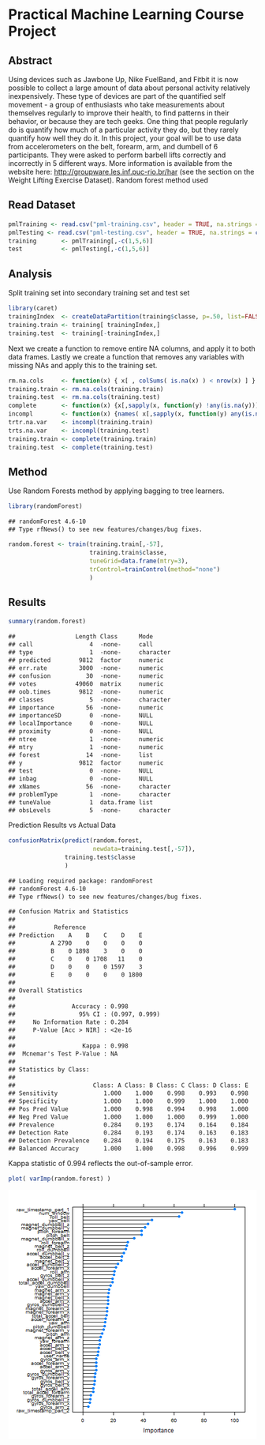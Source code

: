 Practical Machine Learning Course Project
=========================================

Abstract
--------
Using devices such as Jawbone Up, Nike FuelBand, and Fitbit it is now possible to collect a large amount of data about personal activity relatively inexpensively. These type of devices are part of the quantified self movement - a group of enthusiasts who take measurements about themselves regularly to improve their health, to find patterns in their behavior, or because they are tech geeks. One thing that people regularly do is quantify how much of a particular activity they do, but they rarely quantify how well they do it. In this project, your goal will be to use data from accelerometers on the belt, forearm, arm, and dumbell of 6 participants. They were asked to perform barbell lifts correctly and incorrectly in 5 different ways. More information is available from the website here: http://groupware.les.inf.puc-rio.br/har (see the section on the Weight Lifting Exercise Dataset). 
Random forest method used

Read Dataset
------------


```r
pmlTraining <- read.csv("pml-training.csv", header = TRUE, na.strings = c("NA",""))
pmlTesting <- read.csv("pml-testing.csv", header = TRUE, na.strings = c("NA",""))
training       <- pmlTraining[,-c(1,5,6)]
test           <- pmlTesting[,-c(1,5,6)]
```

Analysis
--------

Split training set into secondary training set and test set


```r
library(caret)
trainingIndex  <- createDataPartition(training$classe, p=.50, list=FALSE)
training.train <- training[ trainingIndex,]
training.test  <- training[-trainingIndex,]
```

Next we create a function to remove entire NA columns, and apply it to both data frames. Lastly we create a function that removes any variables with missing NAs and apply this to the training set.

```r
rm.na.cols     <- function(x) { x[ , colSums( is.na(x) ) < nrow(x) ] }
training.train <- rm.na.cols(training.train)
training.test  <- rm.na.cols(training.test)
complete       <- function(x) {x[,sapply(x, function(y) !any(is.na(y)))] }
incompl        <- function(x) {names( x[,sapply(x, function(y) any(is.na(y)))] ) }
trtr.na.var    <- incompl(training.train)
trts.na.var    <- incompl(training.test)
training.train <- complete(training.train)
training.test  <- complete(training.test)
```

Method
------

Use Random Forests method by applying bagging to tree learners.


```r
library(randomForest)
```

```
## randomForest 4.6-10
## Type rfNews() to see new features/changes/bug fixes.
```

```r
random.forest <- train(training.train[,-57],
                       training.train$classe,
                       tuneGrid=data.frame(mtry=3),
                       trControl=trainControl(method="none")
                       )
```

Results
-------


```r
summary(random.forest)
```

```
##                 Length Class      Mode     
## call                4  -none-     call     
## type                1  -none-     character
## predicted        9812  factor     numeric  
## err.rate         3000  -none-     numeric  
## confusion          30  -none-     numeric  
## votes           49060  matrix     numeric  
## oob.times        9812  -none-     numeric  
## classes             5  -none-     character
## importance         56  -none-     numeric  
## importanceSD        0  -none-     NULL     
## localImportance     0  -none-     NULL     
## proximity           0  -none-     NULL     
## ntree               1  -none-     numeric  
## mtry                1  -none-     numeric  
## forest             14  -none-     list     
## y                9812  factor     numeric  
## test                0  -none-     NULL     
## inbag               0  -none-     NULL     
## xNames             56  -none-     character
## problemType         1  -none-     character
## tuneValue           1  data.frame list     
## obsLevels           5  -none-     character
```

Prediction Results vs Actual Data

```r
confusionMatrix(predict(random.forest,
                        newdata=training.test[,-57]),
                training.test$classe
                )
```

```
## Loading required package: randomForest
## randomForest 4.6-10
## Type rfNews() to see new features/changes/bug fixes.
```

```
## Confusion Matrix and Statistics
## 
##           Reference
## Prediction    A    B    C    D    E
##          A 2790    0    0    0    0
##          B    0 1898    3    0    0
##          C    0    0 1708   11    0
##          D    0    0    0 1597    3
##          E    0    0    0    0 1800
## 
## Overall Statistics
##                                         
##                Accuracy : 0.998         
##                  95% CI : (0.997, 0.999)
##     No Information Rate : 0.284         
##     P-Value [Acc > NIR] : <2e-16        
##                                         
##                   Kappa : 0.998         
##  Mcnemar's Test P-Value : NA            
## 
## Statistics by Class:
## 
##                      Class: A Class: B Class: C Class: D Class: E
## Sensitivity             1.000    1.000    0.998    0.993    0.998
## Specificity             1.000    1.000    0.999    1.000    1.000
## Pos Pred Value          1.000    0.998    0.994    0.998    1.000
## Neg Pred Value          1.000    1.000    1.000    0.999    1.000
## Prevalence              0.284    0.193    0.174    0.164    0.184
## Detection Rate          0.284    0.193    0.174    0.163    0.183
## Detection Prevalence    0.284    0.194    0.175    0.163    0.183
## Balanced Accuracy       1.000    1.000    0.998    0.996    0.999
```
Kappa statistic of 0.994 reflects the out-of-sample error.


```r
plot( varImp(random.forest) )
```

![plot of chunk plot](figure/plot.png) 
